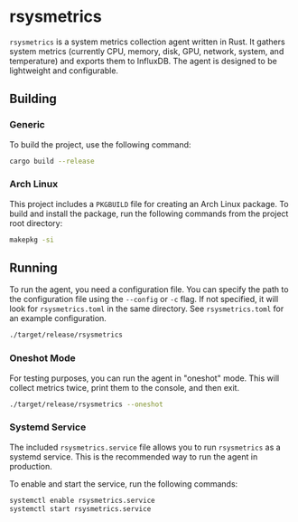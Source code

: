 # rsysmetrics

`rsysmetrics` is a system metrics collection agent written in Rust. It gathers system metrics (currently CPU, memory, disk, GPU, network, system, and temperature) and exports them to InfluxDB. The agent is designed to be lightweight and configurable.

## Building

### Generic

To build the project, use the following command:

```bash
cargo build --release
```

### Arch Linux

This project includes a `PKGBUILD` file for creating an Arch Linux package. To build and install the package, run the following commands from the project root directory:

```bash
makepkg -si
```

## Running

To run the agent, you need a configuration file. You can specify the path to the configuration file using the `--config` or `-c` flag. If not specified, it will look for `rsysmetrics.toml` in the same directory. See `rsysmetrics.toml` for an example configuration.

```bash
./target/release/rsysmetrics
```

### Oneshot Mode

For testing purposes, you can run the agent in "oneshot" mode. This will collect metrics twice, print them to the console, and then exit.

```bash
./target/release/rsysmetrics --oneshot
```

### Systemd Service

The included `rsysmetrics.service` file allows you to run `rsysmetrics` as a systemd service. This is the recommended way to run the agent in production.

To enable and start the service, run the following commands:

```bash
systemctl enable rsysmetrics.service
systemctl start rsysmetrics.service
```
